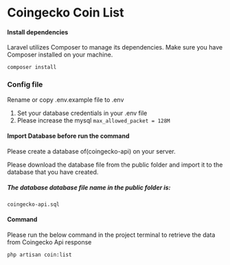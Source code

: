 # Coingecko Coin List

#### Install dependencies
Laravel utilizes Composer to manage its dependencies. Make sure you have Composer installed on your machine.

``composer install``

### Config file
Rename or copy .env.example file to .env

1. Set your database credentials in your .env file
2. Please increase the mysql ``max_allowed_packet = 128M`` 


#### Import Database before run the command

Please create a database of(coingecko-api) on your server.

Please download the database file from the public folder and import it to the database that you have created.

##### The database database file name in the public folder is: 
``coingecko-api.sql``

#### Command 
Please run the below command in the project terminal to retrieve the data from Coingecko Api response
```
php artisan coin:list
```